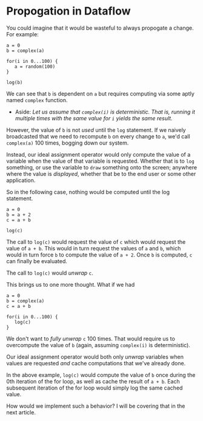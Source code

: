 Propogation in Dataflow
==

You could imagine that it would be wasteful to always propogate a change. For example:

~~~
a = 0
b = complex(a)

for(i in 0...100) {
   a = random(100)
}

log(b)
~~~

We can see that `b` is dependent on `a` but requires computing via some aptly named `complex` function. 

* Aside: *Let us assume that `complex(i)` is deterministic. That is, running it multiple times with the same value for `i` yields the same result.*

However, the value of `b` is not *used* until the `log` statement. If we naively broadcasted that we need to recompute `b` on every change to `a`, we'd call `complex(a)` 100 times, bogging down our system.

Instead, our ideal assignment operator would only compute the value of a variable when the value of that variable is requested. Whether that is to `log` something, or use the variable to `draw` something onto the screen; anywhere where the value is *displayed*, whether that be to the end user or some other application.

So in the following case, nothing would be computed until the log statement.

~~~
a = 0
b = a + 2
c = a + b

log(c)
~~~

The call to `log(c)` would request the value of `c` which would request the value of `a + b`. This would in turn request the values of `a` and `b`, which would in turn force `b` to compute the value of `a + 2`. Once `b` is computed, `c` can finally be evaluated. 

The call to `log(c)` would *unwrap* `c`.

This brings us to one more thought. What if we had

~~~
a = 0
b = complex(a)
c = a + b

for(i in 0...100) {
   log(c)
}
~~~

We don't want to *fully unwrap* `c` 100 times. That would require us to overcompute the value of `b` (again, assuming `complex(i)` is deterministic).

Our ideal assignment operator would both only *unwrap* variables when values are requested *and* cache computations that we've already done.

In the above example, `log(c)` would compute the value of `b` once during the 0th iteration of the for loop, as well as cache the result of `a + b`. Each subsequent iteration of the for loop would simply log the same cached value.

How would we implement such a behavior? I will be covering that in the next article.
